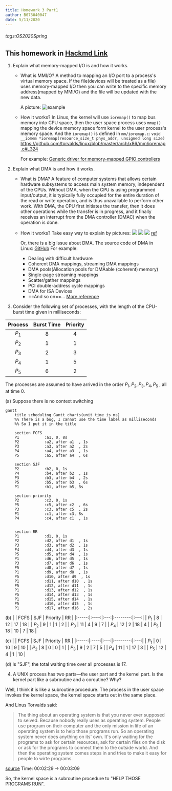 ```yaml
---
title: Homework 3 Part1
author: B073040047
date: 5/11/2020
---
```

###### tags:OS2020Spring

This homework in [Hackmd Link](https://hackmd.io/@25077667/By8upiLcL)
---

1. Explain what memory-mapped I/O is and how it works.

    * What is MMI/O?
        A method to mapping an I/O port to a process's virtual memory space. If the file(devices will be treated as a file) uses memory-mapped I/O then you can write to the specific memory address(mapped by MMI/O) and the file will be updated with the new data.

        A picture:
        ![example](https://images2017.cnblogs.com/blog/1094457/201710/1094457-20171019111628396-1048214045.png)

    * How it works?
        In Linux, the kernel will use `ioremap()` to map bus memory into CPU space, then the user space process uses `mmap()` mapping the device memory space form kernel to the user process's memory space.
        And the `ioremap()` is defined in `mm/ioremap.c`:
        `void __iomem *ioremap(resource_size_t phys_addr, unsigned long size)`
        https://github.com/torvalds/linux/blob/master/arch/x86/mm/ioremap.c#L324

        For example: [Generic driver for memory-mapped GPIO controllers](https://elixir.bootlin.com/linux/latest/source/drivers/gpio/gpio-mmio.c)
    
2. Explain what DMA is and how it works.
    * What is DMA?
        A feature of computer systems that allows certain hardware subsystems to access main system memory, independent of the CPUs. Without DMA, when the CPU is using programmed input/output, it is typically fully occupied for the entire duration of the read or write operation, and is thus unavailable to perform other work. With DMA, the CPU first initiates the transfer, then it does other operations while the transfer is in progress, and it finally receives an interrupt from the DMA controller (DMAC) when the operation is done.

    * How it works?
        Take easy way to explain by pictures:
        ![](https://i.imgur.com/RamzoKb.png)
        ![](https://i.imgur.com/ygctD4O.png)
        ![](https://i.imgur.com/kqf1ZMg.png)
        [ref](https://archive.eettaiwan.com/www.eettaiwan.com/ART_8800468608_628626_TA_c61e2b68.HTM)

        Or, there is a big issue about DMA.
        The source code of DMA in Linux: [GitHub](https://github.com/torvalds/linux/blob/master/include/linux/dma-mapping.h)
        For example: 
        * Dealing with difficult hardware
        * Coherent DMA mappings, streaming DMA mappings
        * DMA pools(Allocation pools for DMAable (coherent) memory)
        * Single-page streaming mappings
        * Scatter/gather mappings
        * PCI double-address cycle mappings
        * DMA for ISA Devices
        * ==And so on==...
        [More reference](https://www.oreilly.com/library/view/linux-device-drivers/0596005903/ch15.html)
    
3. Consider the following set of processes, with the length of the CPU-burst time given in milliseconds:

| Process | Burst Time | Priority |
|:-------:|:----------:|:--------:|
|  $P_1$  |     8      |    4     |
|  $P_2$  |     1      |    1     |
|  $P_3$  |     2      |    3     |
|  $P_4$  |     1      |    5     |
|  $P_5$  |     6      |    2     |

The processes are assumed to have arrived in the order $P_1 , P_2 , P_3 , P_4 , P_5$ , all at time $0$.
<!-- In this Answer's discription uses Mermaid -->
<!-- Strongly suggest use the HackMD to view this markdown -->
(a) Suppose there is no context switching
```mermaid
gantt
    title scheduling Gantt charts(unit time is ms)
    %% There is a bug, I cannot use the time label as milliseconds
    %% So I put it in the title

    section FCFS
    P1           :a1, 0, 8s
    P2           :a2, after a1  , 1s
    P3           :a3, after a2  , 2s
    P4           :a4, after a3  , 1s
    P5           :a5, after a4  , 6s
    
    section SJF
    P2           :b2, 0, 1s
    P4           :b4, after b2  , 1s
    P3           :b3, after b4  , 2s
    P5           :b5, after b3  , 6s
    P1           :b1, after b5, 8s
    
    section priority
    P2           :c2, 0, 1s
    P5           :c5, after c2  , 6s
    P3           :c3, after c5  , 2s
    P1           :c1, after c3, 8s
    P4           :c4, after c1  , 1s
    
    
    section RR
    P1           :d1, 0, 1s 
    P2           :d2, after d1  , 1s
    P3           :d3, after d2  , 1s
    P4           :d4, after d3  , 1s
    P5           :d5, after d4  , 1s
    P1           :d6, after d5  , 1s
    P3           :d7, after d6  , 1s
    P5           :d8, after d7  , 1s
    P1           :d9, after d8  , 1s
    P5           :d10, after d9  , 1s
    P1           :d11, after d10  , 1s
    P5           :d12, after d11  , 1s
    P1           :d13, after d12  , 1s
    P5           :d14, after d13  , 1s
    P1           :d15, after d14  , 1s
    P5           :d16, after d15  , 1s
    P1           :d17, after d16  , 2s
```

(b)
|       | FCFS | SJF | Priority | RR  |
|:-----:|:----:|:---:|:--------:|:---:|
| $P_1$ |  8   | 12  |    17    | 18  |
| $P_2$ |  9   |  1  |    1     |  2  |
| $P_3$ |  11  |  4  |    9     |  7  |
| $P_4$ |  12  |  2  |    18    |  4  |
| $P_5$ |  18  | 10  |    7     | 18  |


\(c\)
|       | FCFS | SJF | Priority | RR  |
|:-----:|:----:|:---:|:--------:|:---:|
| $P_1$ |  0   | 10  |    9     | 10  |
| $P_2$ |  8   |  0  |    0     |  1  |
| $P_3$ |  9   |  2  |    7     |  5  |
| $P_4$ |  11  |  1  |    17    |  3  |
| $P_5$ |  12  |  4  |    1     | 10  |

(d) 
Is "SJF", the total waiting time over all processes is 17.



4. A UNIX process has two parts—the user part and the kernel part. Is the kernel part like a subroutine and a coroutine? Why?

Well, I think it is like a subroutine procedure.
The process in the user space invokes the kernel space, the kernel space starts out in the same place.

And Linus Torvalds said: 
> The thing about an operating system is that you never ever supposed to seived. Because nobody really uses as operating system. People use program on their computer and the only mission in life of an operating system is to help those programs run. 
> So an operating system never does anything on its' own. It's only waiting for the programs to ask for certain resources, ask for certain files on the disk or ask for the programs to connect them to the outside world. And then the operating system comes steps in and tries to make it easy for people to wirte programs.
> 
[source](https://youtu.be/vWwvh3036Fw?t=149)
Time: 00:02:29 -> 00:03:09

So, the kernel space is a subroutine procedure to "HELP THOSE PROGRAMS RUN".
